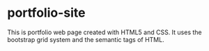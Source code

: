 # portfolio-site

This is  portfolio web page created with HTML5 and CSS. It uses the bootstrap grid system and the semantic tags of HTML.
